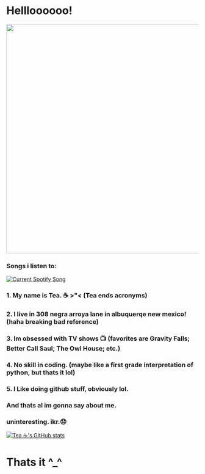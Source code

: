 
# Hellloooooo!


<div id="header" align="center">
  <img src="https://i.pinimg.com/originals/07/9f/6f/079f6f7f0538ca81d1f06835c826fc0c.gif" width="600"/>
</div>



### Songs i listen to:


<a href="https://github.com/tthn0/Spotify-Readme">
  <img src="https://teasongs.vercel.app/api?rainbow=true" alt="Current Spotify Song">
</a>



### 1. My name is Tea. ☕ >"< (Tea ends acronyms)

### 2. I live in 308 negra arroya lane in albuquerqe new mexico! (haha breaking bad reference)

### 3. Im obsessed with TV shows 📺 (favorites are Gravity Falls; Better Call Saul; The Owl House; etc.)

### 4. No skill in coding. (maybe like a first grade interpretation of python, but thats it lol)

### 5. I Like doing github stuff, obviously lol. 

### And thats al im gonna say about me.

### uninteresting. ikr.😞


[![Tea ☕'s GitHub stats](https://github-readme-stats.vercel.app/api?username=TeaEndsAcronyms&show_icons=true&theme=dracula)](https://github.com/anuraghazra/github-readme-stats)

# Thats it ^_^





<!--
**TeaEndsAcronyms/TeaEndsAcronyms** is a ✨ _special_ ✨ repository because its `README.md` (this file) appears on your GitHub profile.


